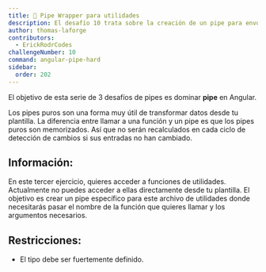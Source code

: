```yaml
---
title: 🔴 Pipe Wrapper para utilidades
description: El desafío 10 trata sobre la creación de un pipe para envolver utilidades
author: thomas-laforge
contributors:
  - ErickRodrCodes
challengeNumber: 10
command: angular-pipe-hard
sidebar:
  order: 202
---
```


El objetivo de esta serie de 3 desafíos de pipes es dominar **pipe** en Angular.

Los pipes puros son una forma muy útil de transformar datos desde tu plantilla. La diferencia entre llamar a una función y un pipe es que los pipes puros son memorizados. Así que no serán recalculados en cada ciclo de detección de cambios si sus entradas no han cambiado.

## Información:

En este tercer ejercicio, quieres acceder a funciones de utilidades. Actualmente no puedes acceder a ellas directamente desde tu plantilla. El objetivo es crear un pipe específico para este archivo de utilidades donde necesitarás pasar el nombre de la función que quieres llamar y los argumentos necesarios.

## Restricciones:

- El tipo debe ser fuertemente definido.
